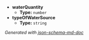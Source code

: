  - <b id="#/properties/waterQuantity">waterQuantity</b>
	 - **Type:** `number`
 - <b id="#/properties/typeOfWaterSource">typeOfWaterSource</b>
	 - **Type:** `string`

_Generated with [json-schema-md-doc](https://brianwendt.github.io/json-schema-md-doc/)_